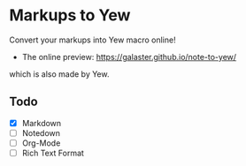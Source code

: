 Markups to Yew
==============

Convert your markups into Yew macro online!

- The online preview: https://galaster.github.io/note-to-yew/

which is also made by Yew.


## Todo

- [x] Markdown
- [ ] Notedown
- [ ] Org-Mode
- [ ] Rich Text Format
